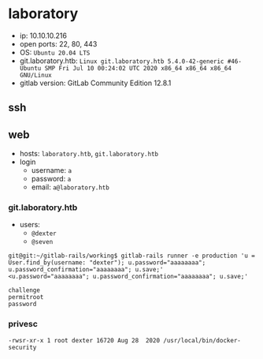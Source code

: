 # laboratory

- ip: 10.10.10.216
- open ports: 22, 80, 443
- OS: `Ubuntu 20.04 LTS`
- git.laboratory.htb: `Linux git.laboratory.htb 5.4.0-42-generic #46-Ubuntu SMP Fri Jul 10 00:24:02 UTC 2020 x86_64 x86_64 x86_64 GNU/Linux`
- gitlab version: GitLab Community Edition 12.8.1

## ssh

## web
- hosts: `laboratory.htb`, `git.laboratory.htb`
- login
  - username: `a`
  - password: `a`
  - email: `a@laboratory.htb`

### git.laboratory.htb
- users:
  - `@dexter`
  - `@seven`

```
git@git:~/gitlab-rails/working$ gitlab-rails runner -e production 'u = User.find_by(username: "dexter"); u.password="aaaaaaaa"; u.password_confirmation="aaaaaaaa"; u.save;'
<u.password="aaaaaaaa"; u.password_confirmation="aaaaaaaa"; u.save;'
```

```
challenge
permitroot
password
```

### privesc

```
-rwsr-xr-x 1 root dexter 16720 Aug 28  2020 /usr/local/bin/docker-security
```
